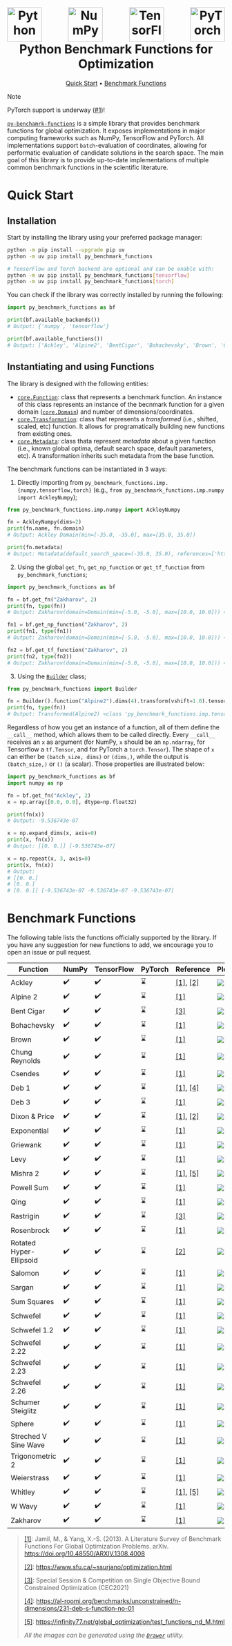 <h1 align="center">
  <div style="display: flex; justify-content: space-between;">
  <a><img src="https://s3.dualstack.us-east-2.amazonaws.com/pythondotorg-assets/media/community/logos/python-logo-only.png" alt="Python" height="80"></a>
  <a><img src="https://upload.wikimedia.org/wikipedia/commons/3/31/NumPy_logo_2020.svg" alt="NumPy" height="80"></a>
  <a><img src="https://upload.wikimedia.org/wikipedia/commons/a/ab/TensorFlow_logo.svg" alt="TensorFlow" height="80"></a>
  <a><img src="https://upload.wikimedia.org/wikipedia/commons/c/c6/PyTorch_logo_black.svg" alt="PyTorch" height="80"></a>
  </div>
  Python Benchmark Functions for Optimization
  <br>
</h1>
<p align="center">
  <a href="#quick-start">Quick Start</a> •
  <a href="#benchmark-functions">Benchmark Functions</a>
</p>

> [!NOTE]  
> PyTorch support is underway ([#1](https://github.com/moesio-f/py-benchmark-functions/issues/1))!

[`py-benchamrk-functions`](https://github.com/moesio-f/py-benchmark-functions) is a simple library that provides benchmark functions for global optimization. It exposes implementations in major computing frameworks such as NumPy, TensorFlow and PyTorch. All implementations support `batch`-evaluation of coordinates, allowing for performatic evaluation of candidate solutions in the search space. The main goal of this library is to provide up-to-date implementations of multiple common benchmark functions in the scientific literature.

# Quick Start

## Installation

Start by installing the library using your preferred package manager:

```bash
python -m pip install --upgrade pip uv
python -m uv pip install py_benchmark_functions
```
```bash
# TensorFlow and Torch backend are optional and can be enable with:
python -m uv pip install py_benchmark_functions[tensorflow]
python -m uv pip install py_benchmark_functions[torch]
```

You can check if the library was correctly installed by running the following:

```python
import py_benchmark_functions as bf

print(bf.available_backends())
# Output: {'numpy', 'tensorflow'}

print(bf.available_functions())
# Output: ['Ackley', 'Alpine2', 'BentCigar', 'Bohachevsky', 'Brown', 'ChungReynolds', 'Csendes', 'Deb1', 'Deb3', 'DixonPrice', 'Exponential', 'Griewank', 'Levy', 'Mishra2', 'PowellSum', 'Qing', 'Rastrigin', 'Rosenbrock', 'RotatedHyperEllipsoid', 'Salomon', 'Sargan', 'SchumerSteiglitz', 'Schwefel', 'Schwefel12', 'Schwefel222', 'Schwefel223', 'Schwefel226', 'Sphere', 'StrechedVSineWave', 'SumSquares', 'Trigonometric2', 'WWavy', 'Weierstrass', 'Whitley', 'Zakharov']
```

## Instantiating and using Functions

The library is designed with the following entities:
- [`core.Function`](py_benchmBohachevskyark_functions/core/function.py): class that represents a benchmark function. An instance of this class represents an instance of the becnmark function for a given domain ([`core.Domain`](py_benchmBohachevskyark_functions/core/function.py)) and number of dimensions/coordinates.
- [`core.Transformation`](py_benchmBohachevskyark_functions/core/function.py): class that represents a _transformed_ (i.e., shifted, scaled, etc) function. It allows for programatically building new functions from existing ones.
- [`core.Metadata`](py_benchmBohachevskyark_functions/core/metadata.py): class thata represent _metadata_ about a given function (i.e., known global optima, default search space, default parameters, etc). A transformation inherits such metadata from the base function.

The benchmark functions can be instantiated in 3 ways:
1. Directly importing from `py_benchmark_functions.imp.{numpy,tensorflow,torch}` (e.g., `from py_benchmark_functions.imp.numpy import AckleyNumpy`);
```python
from py_benchmark_functions.imp.numpy import AckleyNumpy

fn = AckleyNumpy(dims=2)
print(fn.name, fn.domain)
# Output: Ackley Domain(min=[-35.0, -35.0], max=[35.0, 35.0])

print(fn.metadata)
# Output: Metadata(default_search_space=(-35.0, 35.0), references=['https://arxiv.org/abs/1308.4008', 'https://www.sfu.ca/~ssurjano/optimization.html'], comments='', default_parameters={'a': 20.0, 'b': 0.2, 'c': 6.283185307179586}, global_optimum=0.0, global_optimum_coordinates=<...>)
```
2. Using the global `get_fn`, `get_np_function` or `get_tf_function` from `py_benchmark_functions`;
```python
import py_benchmark_functions as bf

fn = bf.get_fn("Zakharov", 2)
print(fn, type(fn))
# Output: Zakharov(domain=Domain(min=[-5.0, -5.0], max=[10.0, 10.0])) <class 'py_benchmark_functions.imp.numpy.ZakharovNumpy'>

fn1 = bf.get_np_function("Zakharov", 2)
print(fn1, type(fn1))
# Output: Zakharov(domain=Domain(min=[-5.0, -5.0], max=[10.0, 10.0])) <class 'py_benchmark_functions.imp.numpy.ZakharovNumpy'>

fn2 = bf.get_tf_function("Zakharov", 2)
print(fn2, type(fn2))
# Output: Zakharov(domain=Domain(min=[-5.0, -5.0], max=[10.0, 10.0])) <class 'py_benchmark_functions.imp.tensorflow.ZakharovTensorflow'>
```
3. Using the [`Builder`](py_benchmBohachevskyark_functions/factory/builder.py) class;
```python
from py_benchmark_functions import Builder

fn = Builder().function("Alpine2").dims(4).transform(vshift=1.0).tensorflow().build()
print(fn, type(fn))
# Output: Transformed(Alpine2) <class 'py_benchmark_functions.imp.tensorflow.TensorflowTransformation'>
```


Regardless of how you get an instance of a function, all of them define the `__call__` method, which allows them to be called directly. Every `__call__` receives an `x` as argument (for NumPy, `x` should be an `np.ndarray`, for Tensorflow a `tf.Tensor`, and for PyTorch a `torch.Tensor`). The shape of `x` can either be `(batch_size, dims)` or `(dims,)`, while the output is `(batch_size,)` or `()` (a scalar). Those properties are illustrated below:

```python
import py_benchmark_functions as bf
import numpy as np

fn = bf.get_fn("Ackley", 2)
x = np.array([0.0, 0.0], dtype=np.float32)

print(fn(x))
# Output: -9.536743e-07

x = np.expand_dims(x, axis=0)
print(x, fn(x))
# Output: [[0. 0.]] [-9.536743e-07]

x = np.repeat(x, 3, axis=0)
print(x, fn(x))
# Output:
# [[0. 0.]
# [0. 0.]
# [0. 0.]] [-9.536743e-07 -9.536743e-07 -9.536743e-07]
```

# Benchmark Functions

The following table lists the functions officially supported by the library. If you have any suggestion for new functions to add, we encourage you to open an issue or pull request.

| Function | NumPy | TensorFlow | PyTorch | Reference | Plot |
| --- | --- | --- | --- | --- | --- |
| Ackley | ✔️ | ✔️  | ⌛ | [\[1\]](https://doi.org/10.48550/ARXIV.1308.4008), [\[2\]](https://www.sfu.ca/~ssurjano/optimization.html) | ![](.github/images/plot-2d-Ackley.png) |
| Alpine 2 | ✔️ | ✔️  | ⌛ | [\[1\]](https://doi.org/10.48550/ARXIV.1308.4008) | ![](.github/images/plot-2d-Alpine2.png) |
| Bent Cigar | ✔️ | ✔️  | ⌛ | [\[3\]](https://www3.ntu.edu.sg/home/epnsugan/index_files/CEC2021/CEC2021-2.htm) | ![](.github/images/plot-2d-BentCigar.png) |
| Bohachevsky | ✔️ | ✔️  | ⌛ | [\[1\]](https://doi.org/10.48550/ARXIV.1308.4008) | ![](.github/images/plot-2d-Bohachevsky.png) |
| Brown | ✔️ | ✔️  | ⌛ | [\[1\]](https://doi.org/10.48550/ARXIV.1308.4008) | ![](.github/images/plot-2d-Brown.png) |
| Chung Reynolds | ✔️ | ✔️  | ⌛ | [\[1\]](https://doi.org/10.48550/ARXIV.1308.4008) | ![](.github/images/plot-2d-ChungReynolds.png) |
| Csendes | ✔️ | ✔️  | ⌛ | [\[1\]](https://doi.org/10.48550/ARXIV.1308.4008) | ![](.github/images/plot-2d-Csendes.png) |
| Deb 1 | ✔️ | ✔️  | ⌛ | [\[1\]](https://doi.org/10.48550/ARXIV.1308.4008), [\[4\]](https://al-roomi.org/benchmarks/unconstrained/n-dimensions/231-deb-s-function-no-01) | ![](.github/images/plot-2d-Deb1.png) |
| Deb 3 | ✔️ | ✔️  | ⌛ | [\[1\]](https://doi.org/10.48550/ARXIV.1308.4008) | ![](.github/images/plot-2d-Deb3.png) |
| Dixon & Price | ✔️ | ✔️  | ⌛ | [\[1\]](https://doi.org/10.48550/ARXIV.1308.4008), [\[2\]](https://www.sfu.ca/~ssurjano/optimization.html) | ![](.github/images/plot-2d-DixonPrice.png) |
| Exponential | ✔️ | ✔️  | ⌛ | [\[1\]](https://doi.org/10.48550/ARXIV.1308.4008) | ![](.github/images/plot-2d-Exponential.png) |
| Griewank | ✔️ | ✔️  | ⌛ | [\[1\]](https://doi.org/10.48550/ARXIV.1308.4008) | ![](.github/images/plot-2d-Griewank.png) |
| Levy | ✔️ | ✔️  | ⌛ | [\[1\]](https://doi.org/10.48550/ARXIV.1308.4008) | ![](.github/images/plot-2d-Levy.png) |
| Mishra 2 | ✔️ | ✔️  | ⌛ | [\[1\]](https://doi.org/10.48550/ARXIV.1308.4008), [\[5\]](https://infinity77.net/global_optimization/test_functions_nd_M.html) | ![](.github/images/plot-2d-Mishra2.png) |
| Powell Sum | ✔️ | ✔️  | ⌛ | [\[1\]](https://doi.org/10.48550/ARXIV.1308.4008) | ![](.github/images/plot-2d-PowellSum.png) |
| Qing | ✔️ | ✔️  | ⌛ | [\[1\]](https://doi.org/10.48550/ARXIV.1308.4008) | ![](.github/images/plot-2d-Qing.png) |
| Rastrigin | ✔️ | ✔️  | ⌛ | [\[3\]](https://www3.ntu.edu.sg/home/epnsugan/index_files/CEC2021/CEC2021-2.htm) | ![](.github/images/plot-2d-Rastrigin.png) |
| Rosenbrock | ✔️ | ✔️  | ⌛ | [\[1\]](https://doi.org/10.48550/ARXIV.1308.4008) | ![](.github/images/plot-2d-Rosenbrock.png) |
| Rotated Hyper-Ellipsoid | ✔️ | ✔️  | ⌛ | [\[2\]](https://www.sfu.ca/~ssurjano/optimization.html) | ![](.github/images/plot-2d-RotatedHyperEllipsoid.png) |
| Salomon | ✔️ | ✔️  | ⌛ | [\[1\]](https://doi.org/10.48550/ARXIV.1308.4008) | ![](.github/images/plot-2d-Salomon.png) |
| Sargan | ✔️ | ✔️  | ⌛ | [\[1\]](https://doi.org/10.48550/ARXIV.1308.4008) | ![](.github/images/plot-2d-Sargan.png) |
| Sum Squares | ✔️ | ✔️  | ⌛ | [\[1\]](https://doi.org/10.48550/ARXIV.1308.4008) | ![](.github/images/plot-2d-SumSquares.png) |
| Schwefel | ✔️ | ✔️  | ⌛ | [\[1\]](https://doi.org/10.48550/ARXIV.1308.4008) | ![](.github/images/plot-2d-Schwefel.png) |
| Schwefel 1.2 | ✔️ | ✔️  | ⌛ | [\[1\]](https://doi.org/10.48550/ARXIV.1308.4008) | ![](.github/images/plot-2d-Schwefel12.png) |
| Schwefel 2.22 | ✔️ | ✔️  | ⌛ | [\[1\]](https://doi.org/10.48550/ARXIV.1308.4008) | ![](.github/images/plot-2d-Schwefel222.png) |
| Schwefel 2.23 | ✔️ | ✔️  | ⌛ | [\[1\]](https://doi.org/10.48550/ARXIV.1308.4008) | ![](.github/images/plot-2d-Schwefel223.png) |
| Schwefel 2.26 | ✔️ | ✔️  | ⌛ | [\[1\]](https://doi.org/10.48550/ARXIV.1308.4008) | ![](.github/images/plot-2d-Schwefel226.png) |
| Schumer Steiglitz | ✔️ | ✔️  | ⌛ | [\[1\]](https://doi.org/10.48550/ARXIV.1308.4008) | ![](.github/images/plot-2d-SchumerSteiglitz.png) |
| Sphere | ✔️ | ✔️  | ⌛ | [\[1\]](https://doi.org/10.48550/ARXIV.1308.4008) | ![](.github/images/plot-2d-Sphere.png) |
| Streched V Sine Wave | ✔️ | ✔️  | ⌛ | [\[1\]](https://doi.org/10.48550/ARXIV.1308.4008) | ![](.github/images/plot-2d-StrechedVSineWave.png) |
| Trigonometric 2 | ✔️ | ✔️  | ⌛ | [\[1\]](https://doi.org/10.48550/ARXIV.1308.4008) | ![](.github/images/plot-2d-Trigonometric2.png) |
| Weierstrass | ✔️ | ✔️  | ⌛ | [\[1\]](https://doi.org/10.48550/ARXIV.1308.4008) | ![](.github/images/plot-2d-Weierstrass.png) |
| Whitley | ✔️ | ✔️  | ⌛ | [\[1\]](https://doi.org/10.48550/ARXIV.1308.4008), [\[5\]](https://infinity77.net/global_optimization/test_functions_nd_M.html) | ![](.github/images/plot-2d-Whitley.png) |
| W Wavy | ✔️ | ✔️  | ⌛ | [\[1\]](https://doi.org/10.48550/ARXIV.1308.4008) | ![](.github/images/plot-2d-WWavy.png) |
| Zakharov | ✔️ | ✔️  | ⌛ | [\[1\]](https://doi.org/10.48550/ARXIV.1308.4008) | ![](.github/images/plot-2d-Zakharov.png) |

> [\[1\]](https://doi.org/10.48550/ARXIV.1308.4008): Jamil, M., & Yang, X.-S. (2013). A Literature Survey of Benchmark Functions For Global Optimization Problems. arXiv. https://doi.org/10.48550/ARXIV.1308.4008 
>
> [\[2\]](https://www.sfu.ca/~ssurjano/optimization.html): https://www.sfu.ca/~ssurjano/optimization.html
>
> [\[3\]](https://www3.ntu.edu.sg/home/epnsugan/index_files/CEC2021/CEC2021-2.htm): Special Session & Competition on Single Objective Bound Constrained Optimization (CEC2021)
>
> [\[4\]](https://al-roomi.org/benchmarks/unconstrained/n-dimensions/231-deb-s-function-no-01): https://al-roomi.org/benchmarks/unconstrained/n-dimensions/231-deb-s-function-no-01
>
> [\[5\]](https://infinity77.net/global_optimization/test_functions_nd_M.html): https://infinity77.net/global_optimization/test_functions_nd_M.html
>
> _All the images can be generated using the [`Drawer`](py-benchmark-functions/blob/main/py_benchmark_functions/plot/drawer.py) utility._

